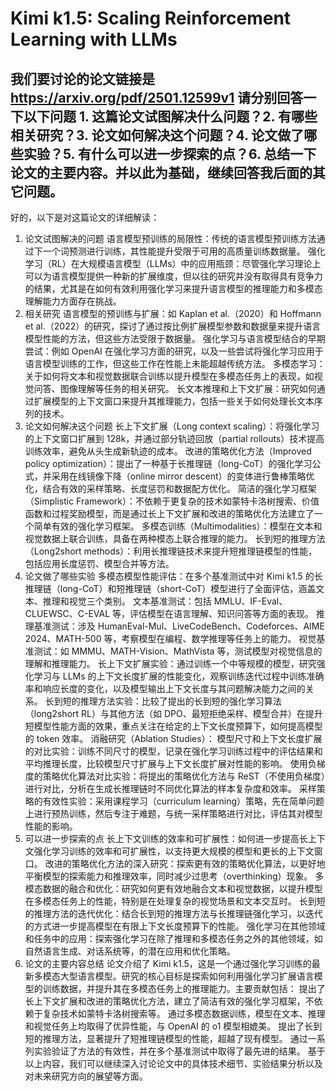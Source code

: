# Kimi k1.5: Scaling Reinforcement Learning with LLMs

## 我们要讨论的论文链接是 https://arxiv.org/pdf/2501.12599v1 请分别回答一下以下问题 1. 这篇论文试图解决什么问题？2. 有哪些相关研究？3. 论文如何解决这个问题？4. 论文做了哪些实验？5. 有什么可以进一步探索的点？6. 总结一下论文的主要内容。并以此为基础，继续回答我后面的其它问题。

好的，以下是对这篇论文的详细解读：

1. 论文试图解决的问题
   语言模型预训练的局限性：传统的语言模型预训练方法通过下一个词预测进行训练，其性能提升受限于可用的高质量训练数据量。
   强化学习（RL）在大规模语言模型（LLMs）中的应用瓶颈：尽管强化学习理论上可以为语言模型提供一种新的扩展维度，但以往的研究并没有取得具有竞争力的结果，尤其是在如何有效利用强化学习来提升语言模型的推理能力和多模态理解能力方面存在挑战。
2. 相关研究
   语言模型的预训练与扩展：如 Kaplan et al.（2020）和 Hoffmann et al.（2022）的研究，探讨了通过按比例扩展模型参数和数据量来提升语言模型性能的方法，但这些方法受限于数据量。
   强化学习与语言模型结合的早期尝试：例如 OpenAI 在强化学习方面的研究，以及一些尝试将强化学习应用于语言模型训练的工作，但这些工作在性能上未能超越传统方法。
   多模态学习：关于如何将文本和视觉数据联合训练以提升模型在多模态任务上的表现，如视觉问答、图像理解等任务的相关研究。
   长文本推理和上下文扩展：研究如何通过扩展模型的上下文窗口来提升其推理能力，包括一些关于如何处理长文本序列的技术。
3. 论文如何解决这个问题
   长上下文扩展（Long context scaling）：将强化学习的上下文窗口扩展到 128k，并通过部分轨迹回放（partial rollouts）技术提高训练效率，避免从头生成新轨迹的成本。
   改进的策略优化方法（Improved policy optimization）：提出了一种基于长推理链（long-CoT）的强化学习公式，并采用在线镜像下降（online mirror descent）的变体进行鲁棒策略优化，结合有效的采样策略、长度惩罚和数据配方优化。
   简洁的强化学习框架（Simplistic Framework）：不依赖于更复杂的技术如蒙特卡洛树搜索、价值函数和过程奖励模型，而是通过长上下文扩展和改进的策略优化方法建立了一个简单有效的强化学习框架。
   多模态训练（Multimodalities）：模型在文本和视觉数据上联合训练，具备在两种模态上联合推理的能力。
   长到短的推理方法（Long2short methods）：利用长推理链技术来提升短推理链模型的性能，包括应用长度惩罚、模型合并等方法。
4. 论文做了哪些实验
   多模态模型性能评估：在多个基准测试中对 Kimi k1.5 的长推理链（long-CoT）和短推理链（short-CoT）模型进行了全面评估，涵盖文本、推理和视觉三个类别。
   文本基准测试：包括 MMLU、IF-Eval、CLUEWSC、C-EVAL 等，评估模型在语言理解、知识问答等方面的表现。
   推理基准测试：涉及 HumanEval-Mul、LiveCodeBench、Codeforces、AIME 2024、MATH-500 等，考察模型在编程、数学推理等任务上的能力。
   视觉基准测试：如 MMMU、MATH-Vision、MathVista 等，测试模型对视觉信息的理解和推理能力。
   长上下文扩展实验：通过训练一个中等规模的模型，研究强化学习与 LLMs 的上下文长度扩展的性能变化，观察训练迭代过程中训练准确率和响应长度的变化，以及模型输出上下文长度与其问题解决能力之间的关系。
   长到短的推理方法实验：比较了提出的长到短的强化学习算法（long2short RL）与其他方法（如 DPO、最短拒绝采样、模型合并）在提升短模型性能方面的效果，重点关注在给定的上下文长度预算下，如何提高模型的 token 效率。
   消融研究（Ablation Studies）：
   模型尺寸和上下文长度扩展的对比实验：训练不同尺寸的模型，记录在强化学习训练过程中的评估结果和平均推理长度，比较模型尺寸扩展与上下文长度扩展对性能的影响。
   使用负梯度的策略优化算法对比实验：将提出的策略优化方法与 ReST（不使用负梯度）进行对比，分析在生成长推理链时不同优化算法的样本复杂度和效率。
   采样策略的有效性实验：采用课程学习（curriculum learning）策略，先在简单问题上进行预热训练，然后专注于难题，与统一采样策略进行对比，评估其对模型性能的影响。
5. 可以进一步探索的点
   长上下文训练的效率和可扩展性：如何进一步提高长上下文强化学习训练的效率和可扩展性，以支持更大规模的模型和更长的上下文窗口。
   改进的策略优化方法的深入研究：探索更有效的策略优化算法，以更好地平衡模型的探索能力和推理效率，同时减少过思考（overthinking）现象。
   多模态数据的融合和优化：研究如何更有效地融合文本和视觉数据，以提升模型在多模态任务上的性能，特别是在处理复杂的视觉场景和文本交互时。
   长到短的推理方法的迭代优化：结合长到短的推理方法与长推理链强化学习，以迭代的方式进一步提高模型在有限上下文长度预算下的性能。
   强化学习在其他领域和任务中的应用：探索强化学习在除了推理和多模态任务之外的其他领域，如自然语言生成、对话系统等，的潜在应用和优化策略。
6. 论文的主要内容总结
   论文介绍了 Kimi k1.5，这是一个通过强化学习训练的最新多模态大型语言模型。研究的核心目标是探索如何利用强化学习扩展语言模型的训练数据，并提升其在多模态任务上的推理能力。主要贡献包括：
   提出了长上下文扩展和改进的策略优化方法，建立了简洁有效的强化学习框架，不依赖于复杂技术如蒙特卡洛树搜索等。
   通过多模态数据训练，模型在文本、推理和视觉任务上均取得了优异性能，与 OpenAI 的 o1 模型相媲美。
   提出了长到短的推理方法，显著提升了短推理链模型的性能，超越了现有模型。
   通过一系列实验验证了方法的有效性，并在多个基准测试中取得了最先进的结果。
   基于以上内容，我们可以继续深入讨论论文中的具体技术细节、实验结果分析以及对未来研究方向的展望等方面。
